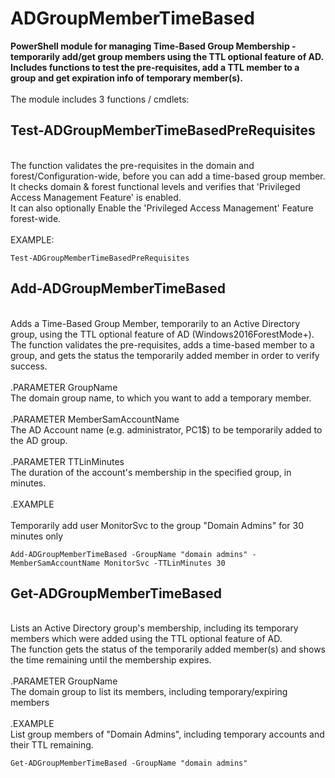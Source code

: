 # ADGroupMemberTimeBased
<b>PowerShell module for managing Time-Based Group Membership - temporarily add/get group members using the TTL optional feature of AD. Includes functions to test the pre-requisites, add a TTL member to a group and get expiration info of temporary member(s).</b><BR><br>
The module includes 3 functions / cmdlets:<br>
## Test-ADGroupMemberTimeBasedPreRequisites
<BR>The function validates the pre-requisites in the domain and forest/Configuration-wide, before you can add a time-based group member.<br>
It checks domain & forest functional levels and verifies that 'Privileged Access Management Feature' is enabled.<br>
It can also optionally Enable the 'Privileged Access Management' Feature forest-wide.<br>
<br>
EXAMPLE:
```
Test-ADGroupMemberTimeBasedPreRequisites
```
## Add-ADGroupMemberTimeBased
<br>Adds a Time-Based Group Member, temporarily to an Active Directory group, using the TTL optional feature of AD (Windows2016ForestMode+).<br>
The function validates the pre-requisites, adds a time-based member to a group, and gets the status the temporarily added member in order to verify success.<br>
<br>
.PARAMETER GroupName<br>
The domain group name, to which you want to add a temporary member.
<br><br>
.PARAMETER MemberSamAccountName<br>
The AD Account name (e.g. administrator, PC1$) to be temporarily added to the AD group.
<br><br>
.PARAMETER TTLinMinutes<br>
The duration of the account's membership in the specified group, in minutes.
<br><br>
.EXAMPLE<br><br>
Temporarily add user MonitorSvc to the group "Domain Admins" for 30 minutes only<br>
```
Add-ADGroupMemberTimeBased -GroupName "domain admins" -MemberSamAccountName MonitorSvc -TTLinMinutes 30
```
## Get-ADGroupMemberTimeBased
<br>Lists an Active Directory group's membership, including its temporary members which were added using the TTL optional feature of AD.<br>
The function gets the status of the temporarily added member(s) and shows the time remaining until the membership expires.<br>
<br>
.PARAMETER GroupName<br>
The domain group to list its members, including temporary/expiring members
<br><br>
.EXAMPLE<br>
List group members of "Domain Admins", including temporary accounts and their TTL remaining.
<br>
```
Get-ADGroupMemberTimeBased -GroupName "domain admins"
```
